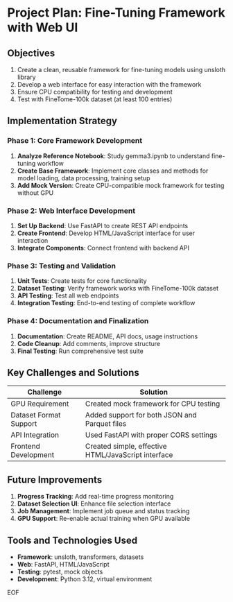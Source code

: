 





# Project Plan: Fine-Tuning Framework with Web UI

## Objectives
1. Create a clean, reusable framework for fine-tuning models using unsloth library
2. Develop a web interface for easy interaction with the framework
3. Ensure CPU compatibility for testing and development
4. Test with FineTome-100k dataset (at least 100 entries)

## Implementation Strategy

### Phase 1: Core Framework Development
1. **Analyze Reference Notebook**: Study gemma3.ipynb to understand fine-tuning workflow
2. **Create Base Framework**: Implement core classes and methods for model loading, data processing, training setup
3. **Add Mock Version**: Create CPU-compatible mock framework for testing without GPU

### Phase 2: Web Interface Development
1. **Set Up Backend**: Use FastAPI to create REST API endpoints
2. **Create Frontend**: Develop HTML/JavaScript interface for user interaction
3. **Integrate Components**: Connect frontend with backend API

### Phase 3: Testing and Validation
1. **Unit Tests**: Create tests for core functionality
2. **Dataset Testing**: Verify framework works with FineTome-100k dataset
3. **API Testing**: Test all web endpoints
4. **Integration Testing**: End-to-end testing of complete workflow

### Phase 4: Documentation and Finalization
1. **Documentation**: Create README, API docs, usage instructions
2. **Code Cleanup**: Add comments, improve structure
3. **Final Testing**: Run comprehensive test suite

## Key Challenges and Solutions

| Challenge | Solution |
|-----------|----------|
| GPU Requirement | Created mock framework for CPU testing |
| Dataset Format Support | Added support for both JSON and Parquet files |
| API Integration | Used FastAPI with proper CORS settings |
| Frontend Development | Created simple, effective HTML/JavaScript interface |

## Future Improvements

1. **Progress Tracking**: Add real-time progress monitoring
2. **Dataset Selection UI**: Enhance file selection interface
3. **Job Management**: Implement job queue and status tracking
4. **GPU Support**: Re-enable actual training when GPU available

## Tools and Technologies Used

- **Framework**: unsloth, transformers, datasets
- **Web**: FastAPI, HTML/JavaScript
- **Testing**: pytest, mock objects
- **Development**: Python 3.12, virtual environment

EOF



